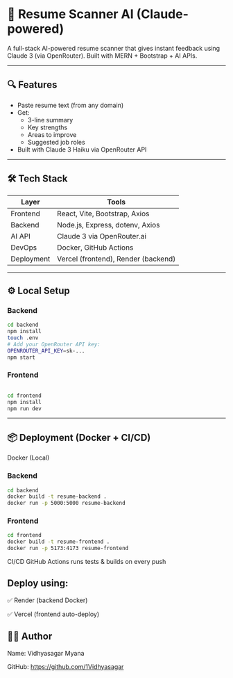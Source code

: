 # 📄 Resume Scanner AI (Claude-powered)

A full-stack AI-powered resume scanner that gives instant feedback using Claude 3 (via OpenRouter). Built with MERN + Bootstrap + AI APIs.

---

## 🔍 Features

- Paste resume text (from any domain)
- Get:
  - 3-line summary
  - Key strengths
  - Areas to improve
  - Suggested job roles
- Built with Claude 3 Haiku via OpenRouter API

---

## 🛠 Tech Stack

| Layer       | Tools                        |
|-------------|------------------------------|
| Frontend    | React, Vite, Bootstrap, Axios |
| Backend     | Node.js, Express, dotenv, Axios |
| AI API      | Claude 3 via OpenRouter.ai    |
| DevOps      | Docker, GitHub Actions        |
| Deployment  | Vercel (frontend), Render (backend)

---

## ⚙️ Local Setup

### Backend

```bash
cd backend
npm install
touch .env
# Add your OpenRouter API key:
OPENROUTER_API_KEY=sk-...
npm start

```

### Frontend
```bash

cd frontend
npm install
npm run dev
```
---
## 📦 Deployment (Docker + CI/CD)
Docker (Local)

### Backend
```bash
cd backend
docker build -t resume-backend .
docker run -p 5000:5000 resume-backend
```
### Frontend
```bash
cd frontend
docker build -t resume-frontend .
docker run -p 5173:4173 resume-frontend
```
CI/CD
GitHub Actions runs tests & builds on every push

## Deploy using:

✅ Render (backend Docker)

✅ Vercel (frontend auto-deploy)

## 👨‍💻 Author
Name: Vidhyasagar Myana

GitHub: https://github.com/1Vidhyasagar

